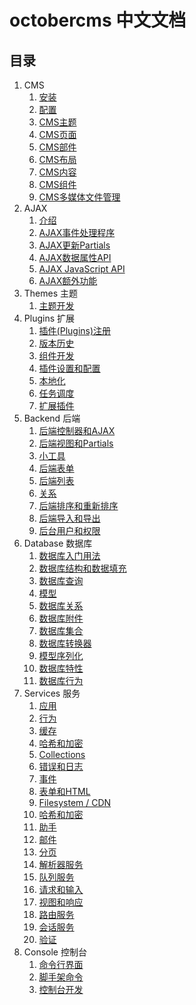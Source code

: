 # octobercms 中文文档
## 目录
1. CMS
    1. [安装](setup-installation.md)
    1. [配置](setup-configuration.md)
    1. [CMS主题](cms-themes.md)
    1. [CMS页面](cms-pages.md)
    1. [CMS部件](cms-partials.md)
    1. [CMS布局](cms-layouts.md)
    1. [CMS内容](cms-content.md)
    1. [CMS组件](cms-content.md)
    1. [CMS多媒体文件管理](cms-mediamanager.md)
1. AJAX
    1. [介绍](ajax-introduction.md)
    1. [AJAX事件处理程序](ajax-handlers.md)
    1. [AJAX更新Partials](ajax-update-partials.md)
    1. [AJAX数据属性API](ajax-attributes-api.md)
    1. [AJAX JavaScript API](ajax-javascript-api.md)
    1. [AJAX额外功能](ajax-extras.md)
1. Themes 主题
    1. [主题开发](themes-development.md)
1. Plugins 扩展
    1. [插件(Plugins)注册](plugin-registration.md)
    1. [版本历史](plugin-updates.md)
    1. [组件开发](plugin-components.md)
    1. [插件设置和配置](plugin-settings.md)
    1. [本地化](plugin-localization.md)
    1. [任务调度](plugin-scheduling.md)
    1. [扩展插件](plugin-extending.md)
1. Backend 后端
    1. [后端控制器和AJAX](backend-controllers-ajax.md)
    1. [后端视图和Partials](backend-views-partials.md)
    1. [小工具](backend-widgets.md)
    1. [后端表单](backend-forms.md)
    1. [后端列表](backend-lists.md)
    1. [关系](backend-relations.md)
    1. [后端排序和重新排序](backend-reorder.md)
    1. [后端导入和导出](backend-import-export.md)
    1. [后台用户和权限](backend-users.md)
1. Database 数据库
    1. [数据库入门用法](database-basics.md)
    1. [数据库结构和数据填充](database-structure.md)
    1. [数据库查询](database-query.md)
    1. [模型](database-model.md)
    1. [数据库关系](database-relations.md)
    1. [数据库附件](database-attachments.md)
    1. [数据库集合](database-collection.md)
    1. [数据库转换器](database-mutators.md)
    1. [模型序列化](database-serialization.md)
    1. [数据库特性](database-traits.md)
    1. [数据库行为](database-behaviors.md)
1. Services 服务
    1. [应用](services-application.md)
    1. [行为](services-behaviors.md)
    1. [缓存](services-cache.md)
    1. [哈希和加密](services-hashing-encryption.md)
    1. [Collections](services-collections.md)
    1. [错误和日志](services-error-log.md)
    1. [事件](services-events.md)
    1. [表单和HTML](services-html.md)
    1. [Filesystem / CDN](services-filesystem-cdn.md)
    1. [哈希和加密](services-hashing-encryption.md)
    1. [助手](services-helpers.md)
    1. [邮件](services-mail.md)
    1. [分页](services-pagination.md)
    1. [解析器服务](services-parser.md)
    1. [队列服务](services-queues.md)
    1. [请求和输入](services-request-input.md)
    1. [视图和响应](services-response-view.md)
    1. [路由服务](services-router.md)
    1. [会话服务](services-session.md)
    1. [验证](services-validation.md) 
1. Console 控制台
    1. [命令行界面](console-commands.md)
    1. [脚手架命令](console-scaffolding.md)
    1. [控制台开发](console-development.md)
